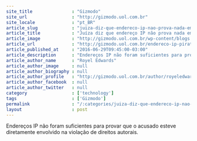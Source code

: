 ```yaml
---
site_title               : "Gizmodo"
site_url                 : "http://gizmodo.uol.com.br"
site_locale              : "pt_BR"
article_slug             : "juiza-diz-que-endereco-ip-nao-prova-nada-em-caso-de-pirataria"
article_title            : "Juíza diz que endereço IP não prova nada em caso de pirataria"
article_image            : "http://gizmodo.uol.com.br/wp-content/blogs.dir/8/files/2013/02/xlarge_piracy.jpg"
article_url              : "http://gizmodo.uol.com.br/endereco-ip-pirataria/"
article_published_at     : "2016-06-29T09:45:00-03:00"
article_description      : "Endereços IP não foram suficientes para provar que o acusado esteve diretamente envolvido na violação de direitos autorais."
article_author_name      : "Royel Edwards"
article_author_image     : null
article_author_biography : null
article_author_profile   : "http://gizmodo.uol.com.br/author/royeledwards/"
article_author_facebook  : null
article_author_twitter   : null
category                 : ['technology']
tags                     : ['Gizmodo']
permalink                : "/:categories/juiza-diz-que-endereco-ip-nao-prova-nada-em-caso-de-pirataria/"
layout                   : post
---
```


Endereços IP não foram suficientes para provar que o acusado esteve diretamente envolvido na violação de direitos autorais.
